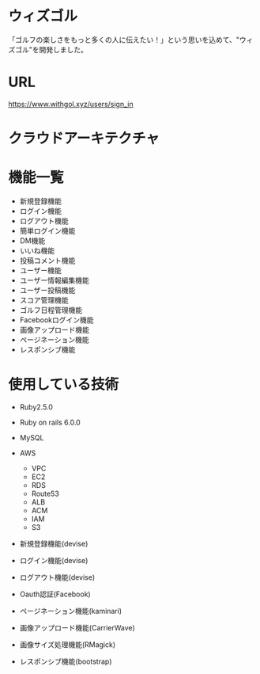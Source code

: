 # ウィズゴル
「ゴルフの楽しさをもっと多くの人に伝えたい！」という思いを込めて、"ウィズゴル"を開発しました。

# URL 
https://www.withgol.xyz/users/sign_in

# クラウドアーキテクチャ

# 機能一覧
  * 新規登録機能  
  * ログイン機能  
  * ログアウト機能  
  * 簡単ログイン機能  
  * DM機能  
  * いいね機能  
  * 投稿コメント機能  
  * ユーザー機能  
  * ユーザー情報編集機能  
  * ユーザー投稿機能  
  * スコア管理機能  
  * ゴルフ日程管理機能  
  * Facebookログイン機能  
  * 画像アップロード機能  
  * ページネーション機能  
  * レスポンシブ機能  

# 使用している技術
  * Ruby2.5.0  
  * Ruby on rails 6.0.0   
  * MySQL 
  * AWS 
      * VPC
      * EC2
      * RDS 
      * Route53
      * ALB
      * ACM
      * IAM
      * S3
      
  * 新規登録機能(devise)  
  * ログイン機能(devise)  
  * ログアウト機能(devise)  
  * Oauth認証(Facebook)  
  * ページネーション機能(kaminari)  
  * 画像アップロード機能(CarrierWave)  
  * 画像サイズ処理機能(RMagick)  
  * レスポンシブ機能(bootstrap)  

